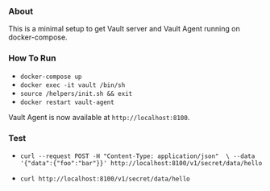 ### About

This is a minimal setup to get Vault server and Vault Agent running on docker-compose.

### How To Run

- `docker-compose up`
- `docker exec -it vault /bin/sh`
- `source /helpers/init.sh && exit`
- `docker restart vault-agent`

Vault Agent is now available at `http://localhost:8100`.

### Test
- `curl --request POST -H "Content-Type: application/json"  \
--data '{"data":{"foo":"bar"}}' http://localhost:8100/v1/secret/data/hello`

- `curl http://localhost:8100/v1/secret/data/hello`